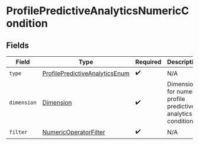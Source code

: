 # ProfilePredictiveAnalyticsNumericCondition


## Fields

| Field                                                                                       | Type                                                                                        | Required                                                                                    | Description                                                                                 |
| ------------------------------------------------------------------------------------------- | ------------------------------------------------------------------------------------------- | ------------------------------------------------------------------------------------------- | ------------------------------------------------------------------------------------------- |
| `type`                                                                                      | [ProfilePredictiveAnalyticsEnum](../../models/components/ProfilePredictiveAnalyticsEnum.md) | :heavy_check_mark:                                                                          | N/A                                                                                         |
| `dimension`                                                                                 | [Dimension](../../models/components/Dimension.md)                                           | :heavy_check_mark:                                                                          | Dimensions for numeric profile predictive analytics conditions.                             |
| `filter`                                                                                    | [NumericOperatorFilter](../../models/components/NumericOperatorFilter.md)                   | :heavy_check_mark:                                                                          | N/A                                                                                         |